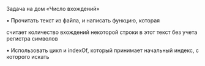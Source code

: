 Задача на дом «Число вхождений»

• Прочитать текст из файла, и написать функцию, которая

считает количество вхождений некоторой строки в этот текст без учета регистра символов

• Использовать цикл и indexOf, который принимает начальный индекс, с которого искать